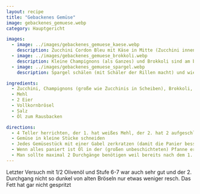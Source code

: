 ```yaml
---
layout: recipe
title: "Gebackenes Gemüse"
image: gebackenes_gemuese.webp
category: Hauptgericht

images:
  - image: ../images/gebackenes_gemuese_kaese.webp
    description: Zucchini Cordon Bleu mit Käse in Mitte (Zucchini innen und außen einritzen, Käse in Mitte, dann in Mehl, dann mit Händen vorsichtig in Ei und gut - auch seitlich - mit Brösel bedecken. Hält überraschend gut) und Gebackener Emmentaler (Achtung rinnt evtl aus, daher heißer als üblich machen oder evtl einfrieren)
  - image: ../images/gebackenes_gemuese_brokkoli.webp
    description: Kleine Champignons (als Ganzes) und Brokkoli sind am besten!
  - image: ../images/gebackenes_gemuese_spargel.webp
    description: Spargel schälen (mit Schäler der Rillen macht) und wie üblich panieren (nicht vorab blanchieren) wird auch sehr gut aber nicht so gut wie Champignons und Brokkoli. Daneben am Bild gelbe Zucchini die auch sehr gut waren

ingredients:
  - Zucchini, Champignons (große wie Zucchinis in Scheiben), Brokkoli, Kürbis, Karfiol, Karotten (längliche Streifen in Mitte halbiert)
  - Mehl
  - 2 Eier
  - Vollkornbrösel
  - Salz
  - Öl zum Rausbacken

directions:
  - 4 Teller herrichten, der 1. hat weißes Mehl, der 2. hat 2 aufgeschlagene, verrührte und gesalzene Eier, der 3. Vollkornbrösel, der 4. bleibt leer
  - Gemüse in kleine Stücke schneiden
  - Jedes Gemüsestück mit einer Gabel zerkratzen (damit die Panier besser hält), danach in Mehl wenden, abklopfen, mit Gabel in Ei wenden und auf die Brösel legen. Mit der Hand Brösel darüber verteilen und festdrücken. Das fertig panierte Gemüse auf den 4. Teller legen. Am Ende die übrigen Brösel mit dem Ei und etwas Mehl zu Brösellaibchen formen.
  - Wenn alles paniert ist Öl in der (großen unbeschichteten) Pfanne erhitzen und wenn es heiß ist das panierte Gemüse verteilen und bei Stufe 7-8 rausbacken.
  - Man sollte maximal 2 Durchgänge benötigen weil bereits nach dem 1. Durchgang viele Brösel unten in der Pfanne sind, die am Gemüse haften.
---
```


Letzter Versuch mit 1/2 Olivenöl und Stufe 6-7 war auch sehr gut und der 2. Durchgang nicht so dunkel von alten Bröseln nur etwas weniger resch. Das Fett hat gar nicht gespritzt